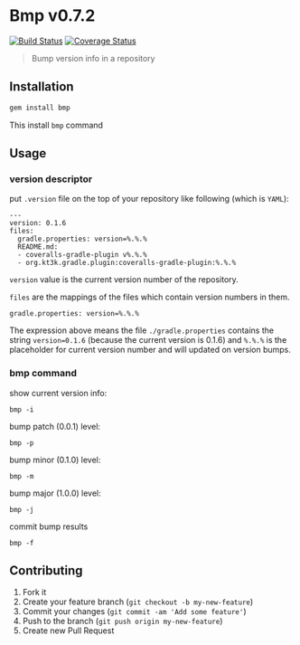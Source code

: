 # Bmp v0.7.2

[![Build Status](https://travis-ci.org/kt3k/bmp.png?branch=master)](https://travis-ci.org/kt3k/bmp) [![Coverage Status](https://coveralls.io/repos/kt3k/bmp/badge.png?branch=master)](https://coveralls.io/r/kt3k/bmp?branch=master)

> Bump version info in a repository

## Installation

```sh
gem install bmp
```

This install `bmp` command

## Usage

### version descriptor

put `.version` file on the top of your repository like following (which is `YAML`):

```
---
version: 0.1.6
files:
  gradle.properties: version=%.%.%
  README.md:
  - coveralls-gradle-plugin v%.%.%
  - org.kt3k.gradle.plugin:coveralls-gradle-plugin:%.%.%
```

`version` value is the current version number of the repository.

`files` are the mappings of the files which contain version numbers in them.

```
gradle.properties: version=%.%.%
```

The expression above means the file `./gradle.properties` contains the string `version=0.1.6` (because the current version is 0.1.6) and `%.%.%` is the placeholder for current version number and will updated on version bumps.

### bmp command

show current version info:
```
bmp -i
```


bump patch (0.0.1) level:
```
bmp -p
```


bump minor (0.1.0) level:
```
bmp -m
```


bump major (1.0.0) level:
```
bmp -j
```


commit bump results
```
bmp -f
```

## Contributing

1. Fork it
2. Create your feature branch (`git checkout -b my-new-feature`)
3. Commit your changes (`git commit -am 'Add some feature'`)
4. Push to the branch (`git push origin my-new-feature`)
5. Create new Pull Request
